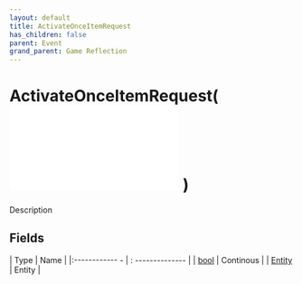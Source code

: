 ```yaml
---
layout: default
title: ActivateOnceItemRequest
has_children: false
parent: Event
grand_parent: Game Reflection
---
```

# ActivateOnceItemRequest( ![ EntityEventBase ](game-reflection/events/entity_event_base.md) )
Description 

## Fields
| Type | Name |
|:------------ - | : -------------- |
| [bool](game-reflection/components/bool.md) | Continous |
| [Entity](game-reflection/classes/entity.md) | Entity |
